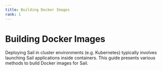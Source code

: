 ```yaml
---
title: Building Docker Images
rank: 1
---
```


# Building Docker Images

Deploying Sail in cluster environments (e.g. Kubernetes) typically involves launching Sail applications inside containers. This guide presents various methods to build Docker images for Sail.

<PageList :data="data" :prefix="['guide', 'deployment', 'docker-images']" />

<script setup>
import PageList from "@theme/components/PageList.vue";
import { data } from "./index.data.ts";
</script>
